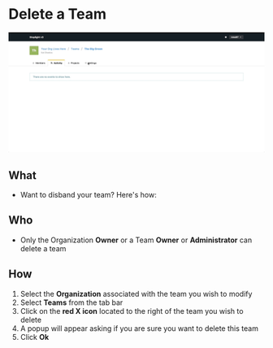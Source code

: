 # Delete a Team 

![](../../assets/gifs/teamcustom.gif)

## What 
* Want to disband your team? Here's how: 
## Who 
* Only the Organization **Owner** or a Team **Owner** or **Administrator** can delete a team 
## How 
1. Select the **Organization** associated with the team you wish to modify 
2. Select **Teams** from the tab bar 
3. Click on the **red X icon** located to the right of the team you wish to delete 
4. A popup will appear asking if you are sure you want to delete this team 
5. Click **Ok** 
